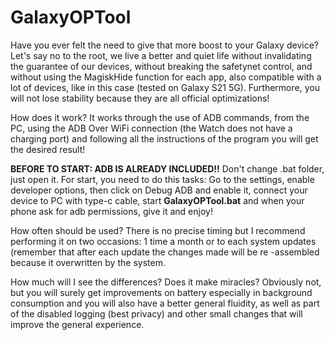 # GalaxyOPTool

Have you ever felt the need to give that more boost to your Galaxy device? Let's say no to the root, we live a better and quiet life without invalidating the guarantee of our devices, without breaking the safetynet control, and without using the MagiskHide function for each app, also compatible with a lot of devices, like in this case (tested on Galaxy S21 5G). Furthermore, you will not lose stability because they are all official optimizations!

How does it work? It works through the use of ADB commands, from the PC, using the ADB Over WiFi connection (the Watch does not have a charging port) and following all the instructions of the program you will get the desired result!

**BEFORE TO START: ADB IS ALREADY INCLUDED!!** Don't change .bat folder, just open it. For start, you need to do this tasks: Go to the settings, enable developer options, then click on Debug ADB and enable it, connect your device to PC with type-c cable, start **GalaxyOPTool.bat** and when your phone ask for adb permissions, give it and enjoy!

How often should be used? There is no precise timing but I recommend performing it on two occasions: 1 time a month or to each system updates (remember that after each update the changes made will be re -assembled because it overwritten by the system.

How much will I see the differences? Does it make miracles? Obviously not, but you will surely get improvements on battery especially in background consumption and you will also have a better general fluidity, as well as part of the disabled logging (best privacy) and other small changes that will improve the general experience.
